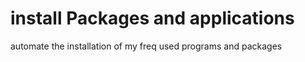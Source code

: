 # install Packages and applications

automate the installation of my freq used programs and packages
